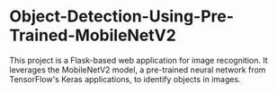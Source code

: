 # Object-Detection-Using-Pre-Trained-MobileNetV2
This project is a Flask-based web application for image recognition. It leverages the MobileNetV2 model, a pre-trained neural network from TensorFlow's Keras applications, to identify objects in images.
